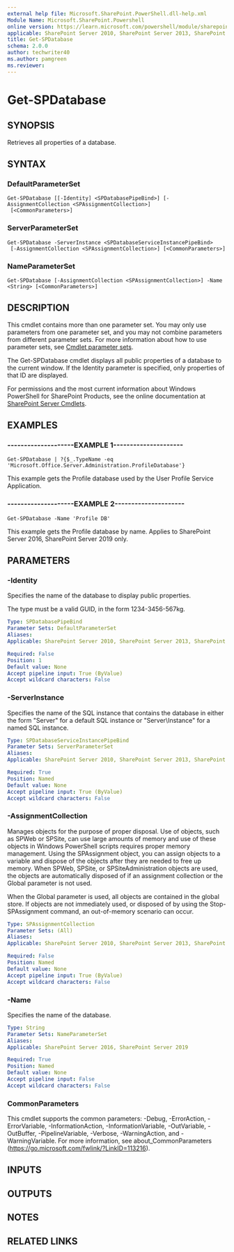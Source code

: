 ```yaml
---
external help file: Microsoft.SharePoint.PowerShell.dll-help.xml
Module Name: Microsoft.SharePoint.Powershell
online version: https://learn.microsoft.com/powershell/module/sharepoint-server/get-spdatabase
applicable: SharePoint Server 2010, SharePoint Server 2013, SharePoint Server 2016, SharePoint Server 2019
title: Get-SPDatabase
schema: 2.0.0
author: techwriter40
ms.author: pamgreen
ms.reviewer:
---
```


# Get-SPDatabase

## SYNOPSIS

Retrieves all properties of a database.



## SYNTAX

### DefaultParameterSet
```
Get-SPDatabase [[-Identity] <SPDatabasePipeBind>] [-AssignmentCollection <SPAssignmentCollection>]
 [<CommonParameters>]
```

### ServerParameterSet
```
Get-SPDatabase -ServerInstance <SPDatabaseServiceInstancePipeBind>
 [-AssignmentCollection <SPAssignmentCollection>] [<CommonParameters>]
```

### NameParameterSet
```
Get-SPDatabase [-AssignmentCollection <SPAssignmentCollection>] -Name <String> [<CommonParameters>]
```

## DESCRIPTION
This cmdlet contains more than one parameter set.
You may only use parameters from one parameter set, and you may not combine parameters from different parameter sets.
For more information about how to use parameter sets, see [Cmdlet parameter sets](https://learn.microsoft.com/powershell/scripting/developer/cmdlet/cmdlet-parameter-sets).

The Get-SPDatabase cmdlet displays all public properties of a database to the current window.
If the Identity parameter is specified, only properties of that ID are displayed.

For permissions and the most current information about Windows PowerShell for SharePoint Products, see the online documentation at [SharePoint Server Cmdlets](https://learn.microsoft.com/powershell/sharepoint/sharepoint-server/sharepoint-server-cmdlets).

## EXAMPLES

### --------------------EXAMPLE 1--------------------- 
```
Get-SPDatabase | ?{$_.TypeName -eq 'Microsoft.Office.Server.Administration.ProfileDatabase'}
```

This example gets the Profile database used by the User Profile Service Application.

### --------------------EXAMPLE 2--------------------- 
```
Get-SPDatabase -Name 'Profile DB'
```

This example gets the Profile database by name. Applies to SharePoint Server 2016, SharePoint Server 2019 only.

## PARAMETERS

### -Identity
Specifies the name of the database to display public properties.

The type must be a valid GUID, in the form 1234-3456-567kg.

```yaml
Type: SPDatabasePipeBind
Parameter Sets: DefaultParameterSet
Aliases: 
Applicable: SharePoint Server 2010, SharePoint Server 2013, SharePoint Server 2016, SharePoint Server 2019

Required: False
Position: 1
Default value: None
Accept pipeline input: True (ByValue)
Accept wildcard characters: False
```

### -ServerInstance
Specifies the name of the SQL instance that contains the database in either the form "Server" for a default SQL instance or "Server\Instance" for a named SQL instance.

```yaml
Type: SPDatabaseServiceInstancePipeBind
Parameter Sets: ServerParameterSet
Aliases: 
Applicable: SharePoint Server 2010, SharePoint Server 2013, SharePoint Server 2016, SharePoint Server 2019

Required: True
Position: Named
Default value: None
Accept pipeline input: True (ByValue)
Accept wildcard characters: False
```

### -AssignmentCollection
Manages objects for the purpose of proper disposal. Use of objects, such as SPWeb or SPSite, can use large amounts of memory and use of these objects in Windows PowerShell scripts requires proper memory management. Using the SPAssignment object, you can assign objects to a variable and dispose of the objects after they are needed to free up memory. When SPWeb, SPSite, or SPSiteAdministration objects are used, the objects are automatically disposed of if an assignment collection or the Global parameter is not used.

When the Global parameter is used, all objects are contained in the global store. If objects are not immediately used, or disposed of by using the Stop-SPAssignment command, an out-of-memory scenario can occur.

```yaml
Type: SPAssignmentCollection
Parameter Sets: (All)
Aliases: 
Applicable: SharePoint Server 2010, SharePoint Server 2013, SharePoint Server 2016, SharePoint Server 2019

Required: False
Position: Named
Default value: None
Accept pipeline input: True (ByValue)
Accept wildcard characters: False
```

### -Name
Specifies the name of the database.

```yaml
Type: String
Parameter Sets: NameParameterSet
Aliases: 
Applicable: SharePoint Server 2016, SharePoint Server 2019

Required: True
Position: Named
Default value: None
Accept pipeline input: False
Accept wildcard characters: False
```

### CommonParameters
This cmdlet supports the common parameters: -Debug, -ErrorAction, -ErrorVariable, -InformationAction, -InformationVariable, -OutVariable, -OutBuffer, -PipelineVariable, -Verbose, -WarningAction, and -WarningVariable. For more information, see about_CommonParameters (https://go.microsoft.com/fwlink/?LinkID=113216).

## INPUTS

## OUTPUTS

## NOTES

## RELATED LINKS
